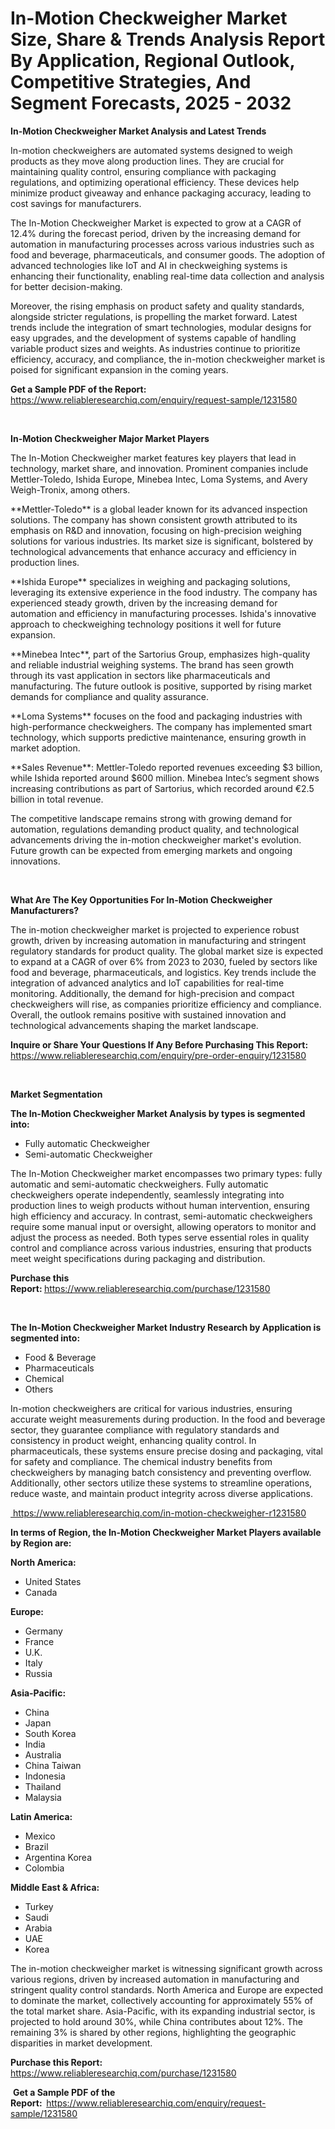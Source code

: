 <p><h1>In-Motion Checkweigher Market Size, Share & Trends Analysis Report By Application, Regional Outlook, Competitive Strategies, And Segment Forecasts, 2025 - 2032</h1></p><p><strong>In-Motion Checkweigher Market Analysis and Latest Trends</strong></p>
<p><p>In-motion checkweighers are automated systems designed to weigh products as they move along production lines. They are crucial for maintaining quality control, ensuring compliance with packaging regulations, and optimizing operational efficiency. These devices help minimize product giveaway and enhance packaging accuracy, leading to cost savings for manufacturers.</p><p>The In-Motion Checkweigher Market is expected to grow at a CAGR of 12.4% during the forecast period, driven by the increasing demand for automation in manufacturing processes across various industries such as food and beverage, pharmaceuticals, and consumer goods. The adoption of advanced technologies like IoT and AI in checkweighing systems is enhancing their functionality, enabling real-time data collection and analysis for better decision-making.</p><p>Moreover, the rising emphasis on product safety and quality standards, alongside stricter regulations, is propelling the market forward. Latest trends include the integration of smart technologies, modular designs for easy upgrades, and the development of systems capable of handling variable product sizes and weights. As industries continue to prioritize efficiency, accuracy, and compliance, the in-motion checkweigher market is poised for significant expansion in the coming years.</p></p>
<p><strong>Get a Sample PDF of the Report:&nbsp;</strong> <a href="https://www.reliableresearchiq.com/enquiry/request-sample/1231580?utm_campaign=3205&utm_medium=2&utm_source=Github&utm_content=ia&utm_term=16042025&utm_id=in-motion-checkweigher">https://www.reliableresearchiq.com/enquiry/request-sample/1231580</a></p>
<p>&nbsp;</p>
<p><strong>In-Motion Checkweigher Major Market Players</strong></p>
<p><p>The In-Motion Checkweigher market features key players that lead in technology, market share, and innovation. Prominent companies include Mettler-Toledo, Ishida Europe, Minebea Intec, Loma Systems, and Avery Weigh-Tronix, among others.</p><p>**Mettler-Toledo** is a global leader known for its advanced inspection solutions. The company has shown consistent growth attributed to its emphasis on R&D and innovation, focusing on high-precision weighing solutions for various industries. Its market size is significant, bolstered by technological advancements that enhance accuracy and efficiency in production lines.</p><p>**Ishida Europe** specializes in weighing and packaging solutions, leveraging its extensive experience in the food industry. The company has experienced steady growth, driven by the increasing demand for automation and efficiency in manufacturing processes. Ishida's innovative approach to checkweighing technology positions it well for future expansion.</p><p>**Minebea Intec**, part of the Sartorius Group, emphasizes high-quality and reliable industrial weighing systems. The brand has seen growth through its vast application in sectors like pharmaceuticals and manufacturing. The future outlook is positive, supported by rising market demands for compliance and quality assurance.</p><p>**Loma Systems** focuses on the food and packaging industries with high-performance checkweighers. The company has implemented smart technology, which supports predictive maintenance, ensuring growth in market adoption.</p><p>**Sales Revenue**: Mettler-Toledo reported revenues exceeding $3 billion, while Ishida reported around $600 million. Minebea Intec’s segment shows increasing contributions as part of Sartorius, which recorded around €2.5 billion in total revenue.</p><p>The competitive landscape remains strong with growing demand for automation, regulations demanding product quality, and technological advancements driving the in-motion checkweigher market's evolution. Future growth can be expected from emerging markets and ongoing innovations.</p></p>
<p>&nbsp;</p>
<p><strong>What Are The Key Opportunities For In-Motion Checkweigher Manufacturers?</strong></p>
<p><p>The in-motion checkweigher market is projected to experience robust growth, driven by increasing automation in manufacturing and stringent regulatory standards for product quality. The global market size is expected to expand at a CAGR of over 6% from 2023 to 2030, fueled by sectors like food and beverage, pharmaceuticals, and logistics. Key trends include the integration of advanced analytics and IoT capabilities for real-time monitoring. Additionally, the demand for high-precision and compact checkweighers will rise, as companies prioritize efficiency and compliance. Overall, the outlook remains positive with sustained innovation and technological advancements shaping the market landscape.</p></p>
<p><strong>Inquire or Share Your Questions If Any Before Purchasing This Report:</strong> <a href="https://www.reliableresearchiq.com/enquiry/pre-order-enquiry/1231580?utm_campaign=3205&utm_medium=2&utm_source=Github&utm_content=ia&utm_term=16042025&utm_id=in-motion-checkweigher">https://www.reliableresearchiq.com/enquiry/pre-order-enquiry/1231580</a></p>
<p>&nbsp;</p>
<p><strong>Market Segmentation</strong></p>
<p><strong>The In-Motion Checkweigher Market Analysis by types is segmented into:</strong></p>
<p><ul><li>Fully automatic Checkweigher</li><li>Semi-automatic Checkweigher</li></ul></p>
<p><p>The In-Motion Checkweigher market encompasses two primary types: fully automatic and semi-automatic checkweighers. Fully automatic checkweighers operate independently, seamlessly integrating into production lines to weigh products without human intervention, ensuring high efficiency and accuracy. In contrast, semi-automatic checkweighers require some manual input or oversight, allowing operators to monitor and adjust the process as needed. Both types serve essential roles in quality control and compliance across various industries, ensuring that products meet weight specifications during packaging and distribution.</p></p>
<p><strong>Purchase this Report:&nbsp;</strong><a href="https://www.reliableresearchiq.com/purchase/1231580?utm_campaign=3205&utm_medium=2&utm_source=Github&utm_content=ia&utm_term=16042025&utm_id=in-motion-checkweigher">https://www.reliableresearchiq.com/purchase/1231580</a></p>
<p>&nbsp;</p>
<p><strong>The In-Motion Checkweigher Market Industry Research by Application is segmented into:</strong></p>
<p><ul><li>Food & Beverage</li><li>Pharmaceuticals</li><li>Chemical</li><li>Others</li></ul></p>
<p><p>In-motion checkweighers are critical for various industries, ensuring accurate weight measurements during production. In the food and beverage sector, they guarantee compliance with regulatory standards and consistency in product weight, enhancing quality control. In pharmaceuticals, these systems ensure precise dosing and packaging, vital for safety and compliance. The chemical industry benefits from checkweighers by managing batch consistency and preventing overflow. Additionally, other sectors utilize these systems to streamline operations, reduce waste, and maintain product integrity across diverse applications.</p></p>
<p><a href="https://www.reliableresearchiq.com/in-motion-checkweigher-r1231580?utm_campaign=3205&utm_medium=2&utm_source=Github&utm_content=ia&utm_term=16042025&utm_id=in-motion-checkweigher">&nbsp;https://www.reliableresearchiq.com/in-motion-checkweigher-r1231580</a></p>
<p><strong>In terms of Region, the In-Motion Checkweigher Market Players available by Region are:</strong></p>
<p>
    <p> <strong> North America: </strong>
        <ul>
            <li>United States</li>
            <li>Canada</li>
        </ul>
        </p> 
    <p> <strong> Europe: </strong>
        <ul>
            <li>Germany</li>
            <li>France</li>
            <li>U.K.</li>
            <li>Italy</li>
            <li>Russia</li>
        </ul>
        </p> 
    <p> <strong> Asia-Pacific: </strong>
        <ul>
            <li>China</li>
            <li>Japan</li>
            <li>South Korea</li>
            <li>India</li>
            <li>Australia</li>
            <li>China Taiwan</li>
            <li>Indonesia</li>
            <li>Thailand</li>
            <li>Malaysia</li>
        </ul>
        </p> 
    <p> <strong> Latin America: </strong>
        <ul>
            <li>Mexico</li>
            <li>Brazil</li>
            <li>Argentina Korea</li>
            <li>Colombia</li>
        </ul>
        </p> 
    <p> <strong> Middle East & Africa: </strong>
        <ul>
            <li>Turkey</li>
            <li>Saudi</li>
            <li>Arabia</li>
            <li>UAE</li>
            <li>Korea</li>
        </ul>
    </p>
    </p>
<p><p>The in-motion checkweigher market is witnessing significant growth across various regions, driven by increased automation in manufacturing and stringent quality control standards. North America and Europe are expected to dominate the market, collectively accounting for approximately 55% of the total market share. Asia-Pacific, with its expanding industrial sector, is projected to hold around 30%, while China contributes about 12%. The remaining 3% is shared by other regions, highlighting the geographic disparities in market development.</p></p>
<p><strong>Purchase this Report: </strong><a href="https://www.reliableresearchiq.com/purchase/1231580?utm_campaign=3205&utm_medium=2&utm_source=Github&utm_content=ia&utm_term=16042025&utm_id=in-motion-checkweigher">https://www.reliableresearchiq.com/purchase/1231580</a></p>
<p>&nbsp;<strong>Get a Sample PDF of the Report:&nbsp;&nbsp;</strong><a href="https://www.reliableresearchiq.com/enquiry/request-sample/1231580?utm_campaign=3205&utm_medium=2&utm_source=Github&utm_content=ia&utm_term=16042025&utm_id=in-motion-checkweigher">https://www.reliableresearchiq.com/enquiry/request-sample/1231580</a></p>
<p><strong></strong></p>
<p><p></p><p></p><p></p></p>